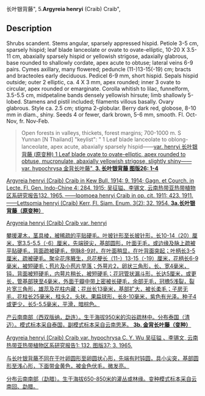 长叶银背藤",
5.**Argyreia henryi** (Craib) Craib",

## Description
Shrubs scandent. Stems angular, sparsely appressed hispid. Petiole 3-5 cm, sparsely hispid; leaf blade lanceolate or ovate to ovate-elliptic, 10-20 X 3.5-11 cm, abaxially sparsely hispid or yellowish strigose, adaxially glabrous, base rounded to shallowly cordate, apex acute to obtuse; lateral veins 6-9 pairs. Cymes axillary, many flowered; peduncle (11-)13-15(-19) cm; bracts and bracteoles early deciduous. Pedicel 6-9 mm, short hispid. Sepals hispid outside; outer 2 elliptic, ca. 4 X 3 mm, apex rounded; inner 3 ovate to circular, apex rounded or emarginate. Corolla whitish to lilac, funnelform, 3.5-5.5 cm, midpetaline bands densely yellowish hirsute; limb shallowly 5-lobed. Stamens and pistil included; filaments villous basally. Ovary glabrous. Style ca. 2.5 cm; stigma 2-globular. Berry dark red, globose, 8-10 mm in diam., shiny. Seeds 4 or fewer, dark brown, 5-6 mm, smooth. Fl. Oct-Nov, fr. Nov-Feb.

> Open forests in valleys, thickets, forest margins; 700-1000 m. S Yunnan [N Thailand]
  "keylist": "
1 Leaf blade lanceolate to oblong-lanceolate, apex acute, abaxially sparsely hispid——<a href='/info/Argyreia henryi var. henryi?t=foc'>var. henryi 长叶银背藤 (原变种)
1 Leaf blade ovate to ovate-elliptic, apex rounded to obtuse, mucronulate, abaxially yellowish strigose, slightly shiny——<a href='/info/Argyreia henryi var. hypochrysa?t=foc'>var. hypochrysa 金背长叶藤",
**3. 长叶银背藤 图版26: 1-4**

Argyreia henryi (Craib) Craib in Kew Bull. 1914: 9. 1914; Gagn. et Courch. in Lecte. Fl. Gen. Indo-Chine 4: 284. 1915; 吴征镒、李锡文, 云南热带亚热带植物区系研究报告132. 1965. ——Ipomoea henryi Craib in op. cit. 1911: 423. 1911. ——Lettsomia henryi (Craib) Kerr, Fl. Siam. Enum. 3(2): 32. 1954.
**3a.长叶银背藤（原变种）**

Argyreia henryi (Craib) Craib var. henryi

攀援灌木，茎具棱，被稀疏的平贴硬毛。叶披针形至长披针形，长10-14（20）厘米，宽3.5-5.5（-6）厘米，先端锐尖，基部圆形，叶面无毛，或边缘及脉上疏被平贴硬毛，背面疏被硬毛，侧脉8-9对，在叶面稍显，在叶背面突起；叶柄长3-5厘米，疏被硬毛。聚伞花序腋生，总花梗长（11-）13-15（-19）厘米，花柄长6-9毫米，被短硬毛；苞片及小苞片早落；外萼片2，卵状三角形，长、宽4毫米，钝，背面被短硬毛，内萼片稍长，被短硬毛；花冠管状漏斗形，长达5厘米，或更长，管基部狭至4毫米，外面于瓣中带上密被长硬毛，余部无毛，冠檐5浅裂，裂片宽三角形，雄蕊及花柱内藏；花丝长13毫米，基部扩大，被长柔毛；子房无毛，花柱长25毫米，柱头2，头状。果扁球形，长8-10毫米，紫色有光泽。种子4或更少，长5-5.5毫米，平滑，暗棕色。

产云南南部（西双版纳，勐连）。生于海拔950米的沟谷疏林中。分布泰国（清迈）。模式标本采自泰国，副模式标本采自云南思茅。
**3b. 金背长叶藤（变种）**

Argyreia henryi (Craib) Craib var. hypochrysa C. Y. Wu 吴征镒 、李锡文, 云南热带亚热带植物区系研究报告1: 132. 图版37: 3. 1965.

与长叶银背藤不同在于叶卵圆形至卵圆状心形，先端有时钝圆，具小尖突，基部圆形至浅心形，下面带金黄色，被金色伏毛，微发亮。

分布云南南部（勐腊）。生于海拔650-850米的灌丛或林缘。变种模式标本采自云南回、勐腊。
